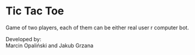 # Tic Tac Toe
Game of two players, each of them can be either real user r computer bot.

Developed by:  
Marcin Opaliński and Jakub Grzana
